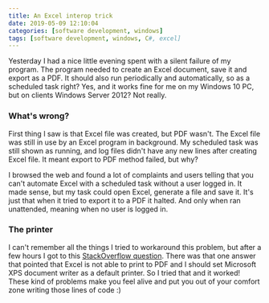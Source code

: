 ```yaml
---
title: An Excel interop trick
date: 2019-05-09 12:10:04
categories: [software development, windows]
tags: [software development, windows, C#, excel]
---
```

Yesterday I had a nice little evening spent with a silent failure of my program. The program needed to create an Excel document, save it and export as a PDF. It should also run periodically and automatically, so as a scheduled task right? Yes, and it works fine for me on my Windows 10 PC, but on clients Windows Server 2012? Not really.
<!--more-->
### What's wrong?
First thing I saw is that Excel file was created, but PDF wasn't. The Excel file was still in use by an Excel program in background. My scheduled task was still shown as running, and log files didn't have any new lines after creating Excel file. It meant export to PDF method failed, but why?

I browsed the web and found a lot of complaints and users telling that you can't automate Excel with a scheduled task without a user logged in. It made sense, but my task could open Excel, generate a file and save it. It's just that when it tried to export it to a PDF it halted. And only when ran unattended, meaning when no user is logged in.

### The printer
I can't remember all the things I tried to workaround this problem, but after a few hours I got to this [StackOverflow question](https://stackoverflow.com/questions/10272415/excel-exportasfixedformat-pdf). There was that one answer that pointed that Excel is not able to print to PDF and I should set Microsoft XPS document writer as a default printer. So I tried that and it worked! These kind of problems make you feel alive and put you out of your comfort zone writing those lines of code :)


